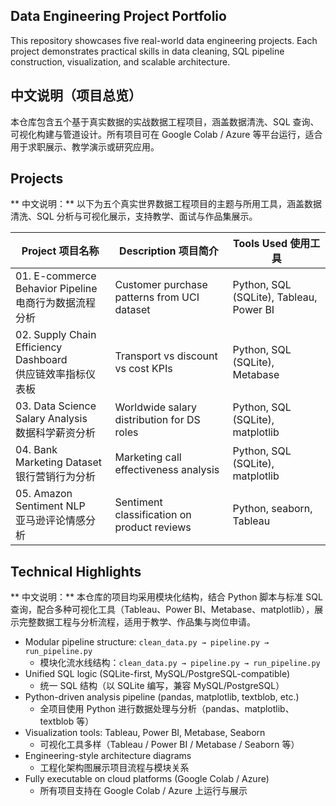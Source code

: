 ## Data Engineering Project Portfolio
This repository showcases five real-world data engineering projects. Each project demonstrates practical skills in data cleaning, SQL pipeline construction, visualization, and scalable architecture.

## 中文说明（项目总览）
本仓库包含五个基于真实数据的实战数据工程项目，涵盖数据清洗、SQL 查询、可视化构建与管道设计。所有项目可在 Google Colab / Azure 等平台运行，适合用于求职展示、教学演示或研究应用。

## Projects
** 中文说明：** 以下为五个真实世界数据工程项目的主题与所用工具，涵盖数据清洗、SQL 分析与可视化展示，支持教学、面试与作品集展示。

| Project 项目名称 | Description 项目简介 | Tools Used 使用工具 |
|------------------|-----------------------|----------------------|
| 01. E-commerce Behavior Pipeline <br> 电商行为数据流程分析 | Customer purchase patterns from UCI dataset | Python, SQL (SQLite), Tableau, Power BI |
| 02. Supply Chain Efficiency Dashboard <br> 供应链效率指标仪表板 | Transport vs discount vs cost KPIs | Python, SQL (SQLite), Metabase |
| 03. Data Science Salary Analysis <br> 数据科学薪资分析 | Worldwide salary distribution for DS roles | Python, SQL (SQLite), matplotlib |
| 04. Bank Marketing Dataset <br> 银行营销行为分析 | Marketing call effectiveness analysis | Python, SQL (SQLite), matplotlib |
| 05. Amazon Sentiment NLP <br> 亚马逊评论情感分析 | Sentiment classification on product reviews | Python, seaborn, Tableau |
    
## Technical Highlights
** 中文说明：** 本仓库的项目均采用模块化结构，结合 Python 脚本与标准 SQL 查询，配合多种可视化工具（Tableau、Power BI、Metabase、matplotlib），展示完整数据工程与分析流程，适用于教学、作品集与岗位申请。

- Modular pipeline structure: `clean_data.py → pipeline.py → run_pipeline.py`
  - 模块化流水线结构：`clean_data.py → pipeline.py → run_pipeline.py`
- Unified SQL logic (SQLite-first, MySQL/PostgreSQL-compatible)
  - 统一 SQL 结构（以 SQLite 编写，兼容 MySQL/PostgreSQL）
- Python-driven analysis pipeline (pandas, matplotlib, textblob, etc.)
  - 全项目使用 Python 进行数据处理与分析（pandas、matplotlib、textblob 等）
- Visualization tools: Tableau, Power BI, Metabase, Seaborn
  - 可视化工具多样（Tableau / Power BI / Metabase / Seaborn 等）
- Engineering-style architecture diagrams
  - 工程化架构图展示项目流程与模块关系
- Fully executable on cloud platforms (Google Colab / Azure)
  - 所有项目支持在 Google Colab / Azure 上运行与展示
